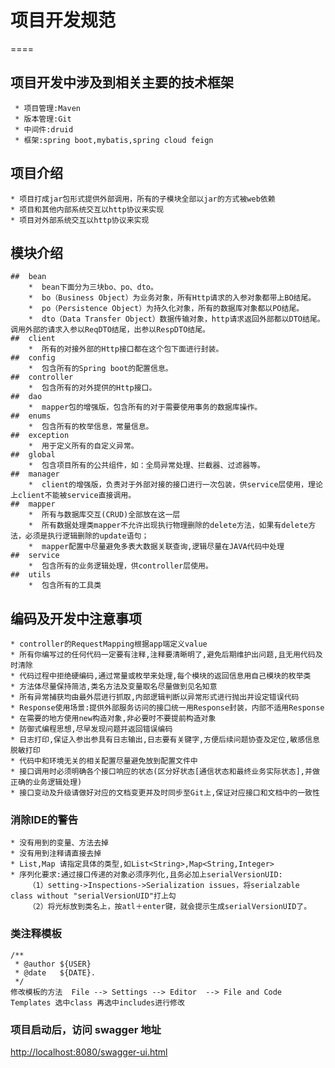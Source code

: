 # 项目开发规范
====

## 项目开发中涉及到相关主要的技术框架
     * 项目管理:Maven
     * 版本管理:Git
     * 中间件:druid
     * 框架:spring boot,mybatis,spring cloud feign


## 项目介绍
    * 项目打成jar包形式提供外部调用，所有的子模块全部以jar的方式被web依赖
    * 项目和其他内部系统交互以http协议来实现
    * 项目对外部系统交互以http协议来实现

## 模块介绍
    ##  bean
        *  bean下面分为三块bo、po、dto。
        *  bo（Business Object）为业务对象，所有Http请求的入参对象都带上BO结尾。
        *  po（Persistence Object）为持久化对象，所有的数据库对象都以PO结尾。
        *  dto（Data Transfer Object）数据传输对象，http请求返回外部都以DTO结尾。调用外部的请求入参以ReqDTO结尾，出参以RespDTO结尾。
    ##  client
        *  所有的对接外部的Http接口都在这个包下面进行封装。
    ##  config
        *  包含所有的Spring boot的配置信息。
    ##  controller
        *  包含所有的对外提供的Http接口。
    ##  dao
        *  mapper包的增强版，包含所有的对于需要使用事务的数据库操作。
    ##  enums
        *  包含所有的枚举信息，常量信息。
    ##  exception
        *  用于定义所有的自定义异常。
    ##  global
        *  包含项目所有的公共组件，如：全局异常处理、拦截器、过滤器等。
    ##  manager
        *  client的增强版，负责对于外部对接的接口进行一次包装，供service层使用，理论上client不能被service直接调用。
    ##  mapper
        *  所有与数据库交互(CRUD)全部放在这一层
        *  所有数据处理类mapper不允许出现执行物理删除的delete方法，如果有delete方法，必须是执行逻辑删除的update语句；
        *  mapper配置中尽量避免多表大数据关联查询,逻辑尽量在JAVA代码中处理
    ##  service
        *  包含所有的业务逻辑处理，供controller层使用。
    ##  utils
        *  包含所有的工具类
     
## 编码及开发中注意事项
	* controller的RequestMapping根据app端定义value
    * 所有你编写过的任何代码一定要有注释,注释要清晰明了,避免后期维护出问题,且无用代码及时清除
    * 代码过程中拒绝硬编码,通过常量或枚举来处理,每个模块的返回信息用自己模块的枚举类
    * 方法体尽量保持简洁,类名方法及变量取名尽量做到见名知意
    * 所有异常捕获均由最外层进行抓取,内部逻辑判断以异常形式进行抛出并设定错误代码
    * Response使用场景:提供外部服务访问的接口统一用Response封装，内部不适用Response
    * 在需要的地方使用new构造对象,非必要时不要提前构造对象
    * 防御式编程思想,尽早发现问题并返回错误编码
    * 日志打印,保证入参出参具有日志输出,日志要有关键字,方便后续问题协查及定位,敏感信息脱敏打印
    * 代码中和环境无关的相关配置尽量避免放到配置文件中
    * 接口调用时必须明确各个接口响应的状态(区分好状态[通信状态和最终业务实际状态],并做正确的业务逻辑处理)
    * 接口变动及升级请做好对应的文档变更并及时同步至Git上,保证对应接口和文档中的一致性

### 消除IDE的警告
    * 没有用到的变量、方法去掉
    * 没有用到注释请直接去掉
    * List,Map 请指定具体的类型,如List<String>,Map<String,Integer>
    * 序列化要求:通过接口传递的对象必须序列化,且务必加上serialVersionUID:
        （1）setting->Inspections->Serialization issues，将serialzable class without "serialVersionUID"打上勾
        （2）将光标放到类名上，按atl＋enter键，就会提示生成serialVersionUID了。
### 类注释模板
    /**
     * @author ${USER} 
     * @date   ${DATE}.
     */
    修改模板的方法  File --> Settings --> Editor  --> File and Code Templates 选中class 再选中includes进行修改
    
### 项目启动后，访问 swagger 地址
[http://localhost:8080/swagger-ui.html](http://localhost:8080/swagger-ui.html)
